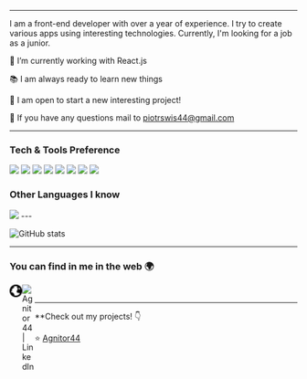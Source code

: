 

---

I am a front-end developer with over a year of experience. I try to create various apps using interesting technologies. Currently, I'm looking for a job as a junior.
 
 🔭 I’m currently working with React.js
 
 
 
 :books: I am always ready to learn new things
 
 👯 I am open to start a new interesting project!
 
 💬 If you have any questions mail to piotrswis44@gmail.com





---


### Tech & Tools Preference

<img src = "https://img.shields.io/badge/-HTML5-E34F26?style=flat&logo=html5&logoColor=white"> <img src = "https://img.shields.io/badge/-CSS3-1572B6?style=flat&logo=css3&logoColor=white">
<img src="https://img.shields.io/badge/-Bootstrap-563D7C?style=flat&logo=bootstrap&logoColor=white">
<img src="https://img.shields.io/badge/-JavaScript-eed718?style=flat&logo=javascript&logoColor=ffffff">
<img src="https://img.shields.io/badge/-Sass-cc6699?style=flat&logo=sass&logoColor=ffffff">
<img src="https://img.shields.io/badge/-React-000000?style=flat&logo=react&logoColor=00c8ff">
<img src="https://img.shields.io/badge/-Express.js-787878?style=flat">
<img src="https://img.shields.io/badge/-Node.js-3C873A?style=flat&logo=Node.js&logoColor=white">

### Other Languages I know
 <img src="https://img.shields.io/badge/C++-659ad2?style=flat&logo=c%2B%2B&logoColor=ffffff"> 
---

![GitHub stats](https://github-readme-stats.vercel.app/api?username=Agnitor44&show_icons=true&hide_border=true)


---


### You can find in me in the web 🌍
[<img align="left" alt="Agnitor44" width="22px" src="https://raw.githubusercontent.com/iconic/open-iconic/master/svg/globe.svg" />][website]
[<img align="left" alt="Agnitor44 | LinkedIn" width="22px" src="https://cdn.jsdelivr.net/npm/simple-icons@v3/icons/linkedin.svg" />][linkedin]


<br/>


---



**Check out my projects! 👇

:star: [Agnitor44](https://github.com/Agnitor44)

[website]: https://piotrswisstrona.netlify.app/
[linkedin]: https://www.linkedin.com/in/piotr-%C5%9Bwi%C5%9B/

